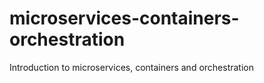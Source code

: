 # microservices-containers-orchestration
Introduction to microservices, containers and orchestration
